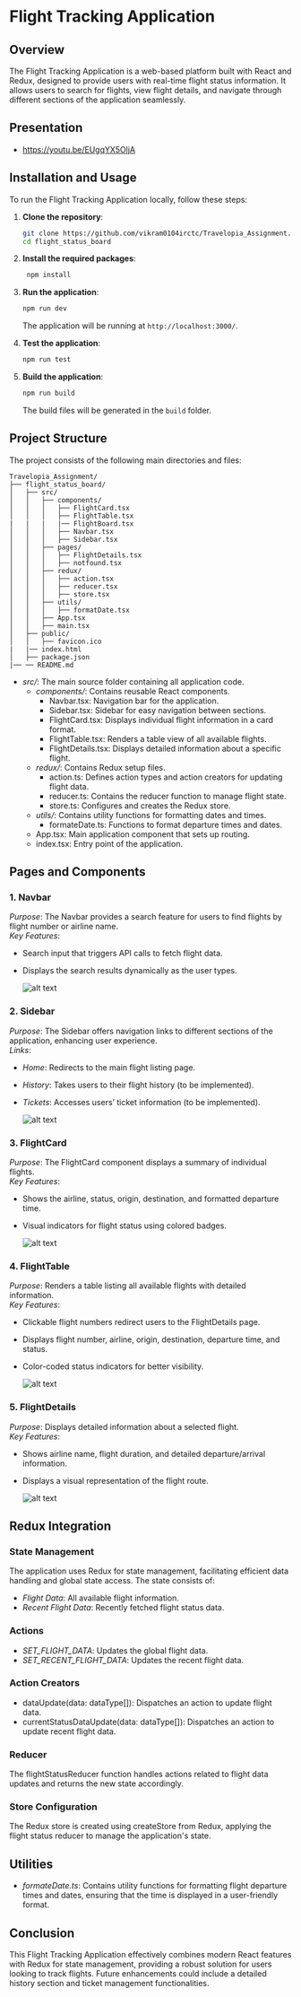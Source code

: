 # Flight Tracking Application

## Overview

The Flight Tracking Application is a web-based platform built with React and Redux, designed to provide users with real-time flight status information. It allows users to search for flights, view flight details, and navigate through different sections of the application seamlessly.

## Presentation

- https://youtu.be/EUgqYX5OljA

## Installation and Usage

To run the Flight Tracking Application locally, follow these steps:

1. **Clone the repository**:

   ```bash
   git clone https://github.com/vikram0104irctc/Travelopia_Assignment.git
   cd flight_status_board
   ```

2. **Install the required packages**:
   ```bash
    npm install
   ```
3. **Run the application**:

   ```bash
   npm run dev
   ```

   The application will be running at `http://localhost:3000/`.

4. **Test the application**:

   ```bash
   npm run test
   ```

5. **Build the application**:

   ```bash
   npm run build
   ```

   The build files will be generated in the `build` folder.

## Project Structure

The project consists of the following main directories and files:

```plaintext
Travelopia_Assignment/
├── flight_status_board/
│   ├── src/
│   │   ├── components/
│   │   │   ├── FlightCard.tsx
│   │   │   ├── FlightTable.tsx
|   |   |   |── FlightBoard.tsx
│   │   │   ├── Navbar.tsx
│   │   │   ├── Sidebar.tsx
│   │   ├── pages/
│   │   │   ├── FlightDetails.tsx
│   │   │   ├── notfound.tsx
│   │   ├── redux/
│   │   │   ├── action.tsx
│   │   │   ├── reducer.tsx
│   │   │   ├── store.tsx
│   │   ├── utils/
│   │   │   ├── formatDate.tsx
│   │   ├── App.tsx
│   │   ├── main.tsx
│   ├── public/
│   │   ├── favicon.ico
|   |── index.html
│   ├── package.json
|── ── README.md
```

- _src/_: The main source folder containing all application code.
  - _components/_: Contains reusable React components.
    - Navbar.tsx: Navigation bar for the application.
    - Sidebar.tsx: Sidebar for easy navigation between sections.
    - FlightCard.tsx: Displays individual flight information in a card format.
    - FlightTable.tsx: Renders a table view of all available flights.
    - FlightDetails.tsx: Displays detailed information about a specific flight.
  - _redux/_: Contains Redux setup files.
    - action.ts: Defines action types and action creators for updating flight data.
    - reducer.ts: Contains the reducer function to manage flight state.
    - store.ts: Configures and creates the Redux store.
  - _utils/_: Contains utility functions for formatting dates and times.
    - formateDate.ts: Functions to format departure times and dates.
  - App.tsx: Main application component that sets up routing.
  - index.tsx: Entry point of the application.

## Pages and Components

### 1. Navbar

_Purpose_: The Navbar provides a search feature for users to find flights by flight number or airline name.  
_Key Features_:

- Search input that triggers API calls to fetch flight data.
- Displays the search results dynamically as the user types.

  ![alt text](./src/assets/Navbar.png)

### 2. Sidebar

_Purpose_: The Sidebar offers navigation links to different sections of the application, enhancing user experience.  
_Links_:

- _Home_: Redirects to the main flight listing page.
- _History_: Takes users to their flight history (to be implemented).
- _Tickets_: Accesses users’ ticket information (to be implemented).

  ![alt text](./src/assets/Sidebar.png)

### 3. FlightCard

_Purpose_: The FlightCard component displays a summary of individual flights.  
_Key Features_:

- Shows the airline, status, origin, destination, and formatted departure time.
- Visual indicators for flight status using colored badges.

  ![alt text](./src/assets/FlighCard.png)

### 4. FlightTable

_Purpose_: Renders a table listing all available flights with detailed information.  
_Key Features_:

- Clickable flight numbers redirect users to the FlightDetails page.
- Displays flight number, airline, origin, destination, departure time, and status.
- Color-coded status indicators for better visibility.

  ![alt text](./src/assets/FlighTable.png)

### 5. FlightDetails

_Purpose_: Displays detailed information about a selected flight.  
_Key Features_:

- Shows airline name, flight duration, and detailed departure/arrival information.
- Displays a visual representation of the flight route.

  ![alt text](./src/assets/FlightDetails.png)

## Redux Integration

### State Management

The application uses Redux for state management, facilitating efficient data handling and global state access. The state consists of:

- _Flight Data_: All available flight information.
- _Recent Flight Data_: Recently fetched flight status data.

### Actions

- _SET_FLIGHT_DATA_: Updates the global flight data.
- _SET_RECENT_FLIGHT_DATA_: Updates the recent flight data.

### Action Creators

- dataUpdate(data: dataType[]): Dispatches an action to update flight data.
- currentStatusDataUpdate(data: dataType[]): Dispatches an action to update recent flight data.

### Reducer

The flightStatusReducer function handles actions related to flight data updates and returns the new state accordingly.

### Store Configuration

The Redux store is created using createStore from Redux, applying the flight status reducer to manage the application's state.

## Utilities

- _formateDate.ts_: Contains utility functions for formatting flight departure times and dates, ensuring that the time is displayed in a user-friendly format.

## Conclusion

This Flight Tracking Application effectively combines modern React features with Redux for state management, providing a robust solution for users looking to track flights. Future enhancements could include a detailed history section and ticket management functionalities.